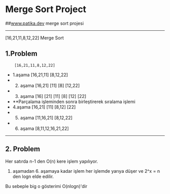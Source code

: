 # Merge Sort Project

##www.patika.dev merge sort projesi

---

[16,21,11,8,12,22] Merge Sort

## 1.Problem
        [16,21,11,8,12,22]
* 1.aşama [16,21,11] [8,12,22]
* 2. aşama [16,21] [11] [8] [12,22]
* 3. aşama [16] [21] [11] [8] [12] [22]
* **Parçalama işleminden sonra birleştirerek sıralama işlemi
* 4.aşama [16,21] [11] [8,12] [22]
* 5. aşama [11,16,21] [8,12,22]
* 6. aşama [8,11,12,16,21,22]

---

## 2. Problem

Her satırda n-1 den O(n) kere işlem yapılıyor.
1. aşamadan 6. aşamaya kadar işlem her işlemde yarıya düşer ve 2^x = n den logn elde edilir.

Bu sebeple big o gösterimi O(nlogn)'dir


